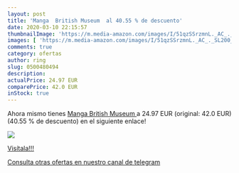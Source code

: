 ```yaml
---
layout: post
title: 'Manga  British Museum  al 40.55 % de descuento'
date: 2020-03-10 22:15:57
thumbnailImage: 'https://m.media-amazon.com/images/I/51qzSSrzmnL._AC_._SL200_.jpg'
images: [ 'https://m.media-amazon.com/images/I/51qzSSrzmnL._AC_._SL200_.jpg' ]
comments: true
category: ofertas
author: ring
slug: 0500480494
description:
actualPrice: 24.97 EUR
comparePrice: 42.0 EUR
inStock: true
---
```


Ahora mismo tienes [Manga  British Museum ](https://www.amazon.com/dp/0500480494/?tag=redken08-20) a 24.97 EUR (original: 42.0 EUR) (40.55 %  de descuento) en el siguiente enlace!

[![](https://m.media-amazon.com/images/I/51qzSSrzmnL._AC_._SL200_.jpg)](https://www.amazon.com/dp/0500480494/?tag=redken08-20)

[Visítala!!!](https://www.amazon.com/dp/0500480494/?tag=redken08-20)

[Consulta otras ofertas en nuestro canal de telegram](https://t.me/s/ofertas25)
